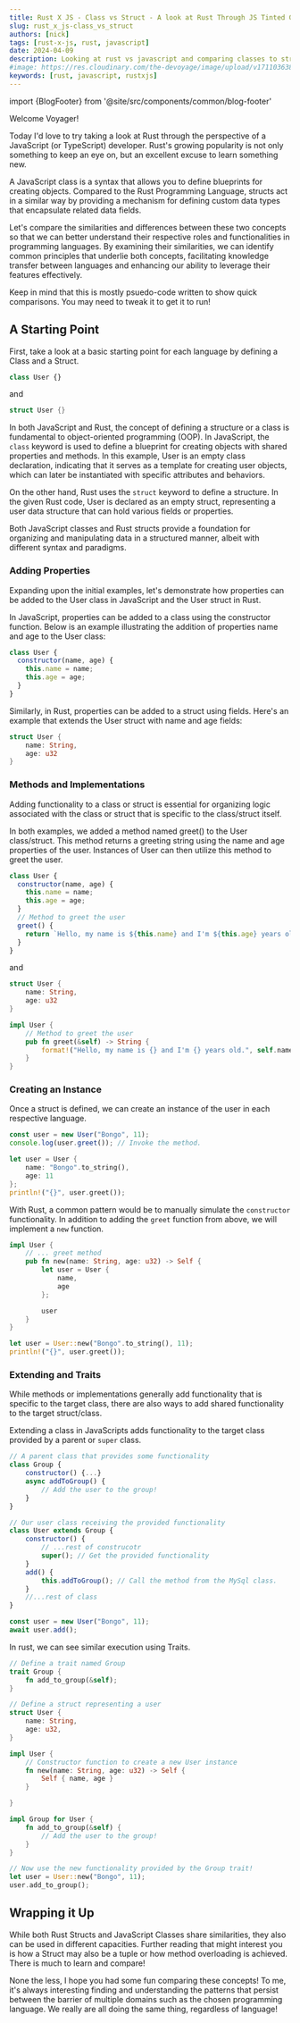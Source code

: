 ```yaml
---
title: Rust X JS - Class vs Struct - A look at Rust Through JS Tinted Glasses
slug: rust_x_js-class_vs_struct
authors: [nick]
tags: [rust-x-js, rust, javascript]
date: 2024-04-09
description: Looking at rust vs javascript and comparing classes to structs! Learn some rust, learn some JS.
#image: https://res.cloudinary.com/the-devoyage/image/upload/v1711036382/subgraphv14_jnpclv.png
keywords: [rust, javascript, rustxjs]
---
```


import {BlogFooter} from '@site/src/components/common/blog-footer'

Welcome Voyager!

Today I'd love to try taking a look at Rust through the perspective of
a JavaScript (or TypeScript) developer. Rust's growing popularity is not only something to keep
an eye on, but an excellent excuse to learn something new.

A JavaScript class is a syntax that allows you to define blueprints for creating objects.
Compared to the Rust Programming Language, structs act in a similar way by
providing a mechanism for defining custom data types that encapsulate related data fields.

Let's compare the similarities and differences between these two concepts so that we can
better understand their respective roles and functionalities in programming languages. By
examining their similarities, we can identify common principles that underlie both
concepts, facilitating knowledge transfer between languages and enhancing our ability to
leverage their features effectively.

Keep in mind that this is mostly psuedo-code written to show quick comparisons. You may need to tweak
it to get it to run!

<!-- truncate -->

## A Starting Point

First, take a look at a basic starting point for each language by defining a Class and a Struct.

```js
class User {}
```

and

```rust
struct User {}
```

In both JavaScript and Rust, the concept of defining a structure or a class is fundamental
to object-oriented programming (OOP). In JavaScript, the `class` keyword is used to
define a blueprint for creating objects with shared properties and methods. In this
example, User is an empty class declaration, indicating that it serves as a template
for creating user objects, which can later be instantiated with specific attributes and
behaviors.

On the other hand, Rust uses the `struct` keyword to define a structure. In the given Rust code, User
is declared as an empty struct, representing a user data structure that can hold various fields or
properties.

Both JavaScript classes and Rust structs provide a foundation for organizing and
manipulating data in a structured manner, albeit with different syntax and paradigms.

### Adding Properties

Expanding upon the initial examples, let's demonstrate how properties can be added to the
User class in JavaScript and the User struct in Rust.

In JavaScript, properties can be added to a class using the constructor function. Below is
an example illustrating the addition of properties name and age to the User class:

```js
class User {
  constructor(name, age) {
    this.name = name;
    this.age = age;
  }
}
```

Similarly, in Rust, properties can be added to a struct using fields. Here's an example that
extends the User struct with name and age fields:

```rust
struct User {
    name: String,
    age: u32
}
```

### Methods and Implementations

Adding functionality to a class or struct is essential for organizing logic associated with the
class or struct that is specific to the class/struct itself.

In both examples, we added a method named greet() to the User class/struct. This method returns a
greeting string using the name and age properties of the user. Instances of User can then
utilize this method to greet the user.

```js
class User {
  constructor(name, age) {
    this.name = name;
    this.age = age;
  }
  // Method to greet the user
  greet() {
    return `Hello, my name is ${this.name} and I'm ${this.age} years old.`;
  }
}
```

and

```rust
struct User {
    name: String,
    age: u32
}

impl User {
    // Method to greet the user
    pub fn greet(&self) -> String {
        format!("Hello, my name is {} and I'm {} years old.", self.name, self.age)
    }
}
```

### Creating an Instance

Once a struct is defined, we can create an instance of the user in each respective language.

```js
const user = new User("Bongo", 11);
console.log(user.greet()); // Invoke the method.
```

```rust
let user = User {
    name: "Bongo".to_string(),
    age: 11
};
println!("{}", user.greet());
```

With Rust, a common pattern would be to manually simulate the `constructor` functionality. In addition
to adding the `greet` function from above, we will implement a `new` function.

```rust
impl User {
    // ... greet method
    pub fn new(name: String, age: u32) -> Self {
        let user = User {
            name,
            age
        };

        user
    }
}

let user = User::new("Bongo".to_string(), 11);
println!("{}", user.greet());
```

### Extending and Traits

While methods or implementations generally add functionality that is specific to the target class,
there are also ways to add shared functionality to the target struct/class.

Extending a class in JavaScripts adds functionality to the target class provided by a parent
or `super` class.

```js
// A parent class that provides some functionality
class Group {
    constructor() {...}
    async addToGroup() {
        // Add the user to the group!
    }
}

// Our user class receiving the provided functionality
class User extends Group {
    constructor() {
        // ...rest of construcotr
        super(); // Get the provided functionality
    }
    add() {
        this.addToGroup(); // Call the method from the MySql class.
    }
    //...rest of class
}

const user = new User("Bongo", 11);
await user.add();
```

In rust, we can see similar execution using Traits.

```rust
// Define a trait named Group
trait Group {
    fn add_to_group(&self);
}

// Define a struct representing a user
struct User {
    name: String,
    age: u32,
}

impl User {
    // Constructor function to create a new User instance
    fn new(name: String, age: u32) -> Self {
        Self { name, age }
    }

}

impl Group for User {
    fn add_to_group(&self) {
        // Add the user to the group!
    }
}

// Now use the new functionality provided by the Group trait!
let user = User::new("Bongo", 11);
user.add_to_group();
```

## Wrapping it Up

While both Rust Structs and JavaScript Classes share similarities, they also can be used in different
capacities. Further reading that might interest you is how a Struct may also be a tuple or
how method overloading is achieved. There is much to learn and compare!

None the less, I hope you had some fun comparing these concepts! To me, it's always interesting finding
and understanding the patterns that persist between the barrier of multiple domains such as
the chosen programming language. We really are all doing the same thing, regardless of language!

<BlogFooter />
